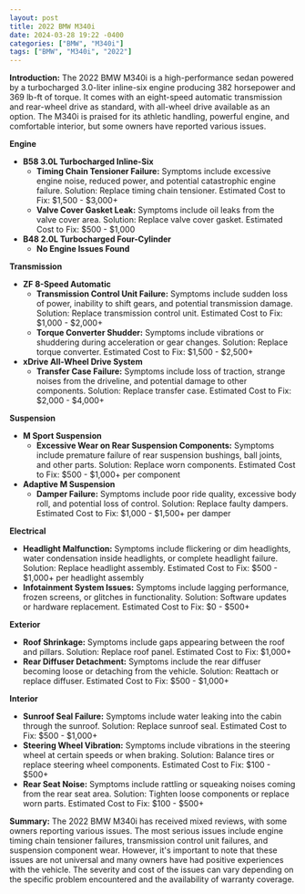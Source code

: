 ```yaml
---
layout: post
title: 2022 BMW M340i
date: 2024-03-28 19:22 -0400
categories: ["BMW", "M340i"]
tags: ["BMW", "M340i", "2022"]
---
```

**Introduction:**
The 2022 BMW M340i is a high-performance sedan powered by a turbocharged 3.0-liter inline-six engine producing 382 horsepower and 369 lb-ft of torque. It comes with an eight-speed automatic transmission and rear-wheel drive as standard, with all-wheel drive available as an option. The M340i is praised for its athletic handling, powerful engine, and comfortable interior, but some owners have reported various issues.

**Engine**
* **B58 3.0L Turbocharged Inline-Six**
    * **Timing Chain Tensioner Failure:** Symptoms include excessive engine noise, reduced power, and potential catastrophic engine failure. Solution: Replace timing chain tensioner. Estimated Cost to Fix: $1,500 - $3,000+
    * **Valve Cover Gasket Leak:** Symptoms include oil leaks from the valve cover area. Solution: Replace valve cover gasket. Estimated Cost to Fix: $500 - $1,000
* **B48 2.0L Turbocharged Four-Cylinder**
    * **No Engine Issues Found**

**Transmission**
* **ZF 8-Speed Automatic**
    * **Transmission Control Unit Failure:** Symptoms include sudden loss of power, inability to shift gears, and potential transmission damage. Solution: Replace transmission control unit. Estimated Cost to Fix: $1,000 - $2,000+
    * **Torque Converter Shudder:** Symptoms include vibrations or shuddering during acceleration or gear changes. Solution: Replace torque converter. Estimated Cost to Fix: $1,500 - $2,500+
* **xDrive All-Wheel Drive System**
    * **Transfer Case Failure:** Symptoms include loss of traction, strange noises from the driveline, and potential damage to other components. Solution: Replace transfer case. Estimated Cost to Fix: $2,000 - $4,000+

**Suspension**
* **M Sport Suspension**
    * **Excessive Wear on Rear Suspension Components:** Symptoms include premature failure of rear suspension bushings, ball joints, and other parts. Solution: Replace worn components. Estimated Cost to Fix: $500 - $1,000+ per component
* **Adaptive M Suspension**
    * **Damper Failure:** Symptoms include poor ride quality, excessive body roll, and potential loss of control. Solution: Replace faulty dampers. Estimated Cost to Fix: $1,000 - $1,500+ per damper

**Electrical**
* **Headlight Malfunction:** Symptoms include flickering or dim headlights, water condensation inside headlights, or complete headlight failure. Solution: Replace headlight assembly. Estimated Cost to Fix: $500 - $1,000+ per headlight assembly
* **Infotainment System Issues:** Symptoms include lagging performance, frozen screens, or glitches in functionality. Solution: Software updates or hardware replacement. Estimated Cost to Fix: $0 - $500+

**Exterior**
* **Roof Shrinkage:** Symptoms include gaps appearing between the roof and pillars. Solution: Replace roof panel. Estimated Cost to Fix: $1,000+
* **Rear Diffuser Detachment:** Symptoms include the rear diffuser becoming loose or detaching from the vehicle. Solution: Reattach or replace diffuser. Estimated Cost to Fix: $500 - $1,000+

**Interior**
* **Sunroof Seal Failure:** Symptoms include water leaking into the cabin through the sunroof. Solution: Replace sunroof seal. Estimated Cost to Fix: $500 - $1,000+
* **Steering Wheel Vibration:** Symptoms include vibrations in the steering wheel at certain speeds or when braking. Solution: Balance tires or replace steering wheel components. Estimated Cost to Fix: $100 - $500+
* **Rear Seat Noise:** Symptoms include rattling or squeaking noises coming from the rear seat area. Solution: Tighten loose components or replace worn parts. Estimated Cost to Fix: $100 - $500+

**Summary:**
The 2022 BMW M340i has received mixed reviews, with some owners reporting various issues. The most serious issues include engine timing chain tensioner failures, transmission control unit failures, and suspension component wear. However, it's important to note that these issues are not universal and many owners have had positive experiences with the vehicle. The severity and cost of the issues can vary depending on the specific problem encountered and the availability of warranty coverage.
